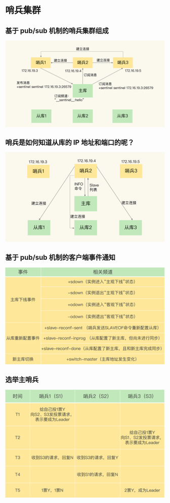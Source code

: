 # 哨兵集群



## 基于 pub/sub 机制的哨兵集群组成


![img](.\images\08-01)



## 哨兵是如何知道从库的 IP 地址和端口的呢？

![img](.\images\08-02)



## 基于 pub/sub 机制的客户端事件通知

![img](.\images\08-03)



## 选举主哨兵

![img](.\images\08-04)

